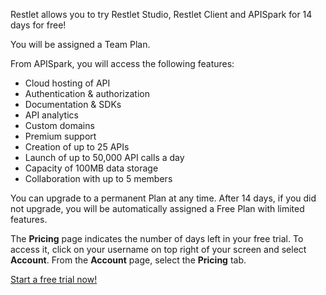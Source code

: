 Restlet allows you to try Restlet Studio, Restlet Client and APISpark for 14 days for free!

You will be assigned a Team Plan.

From APISpark, you will access the following features:

- Cloud hosting of API
- Authentication & authorization
- Documentation & SDKs
- API analytics
- Custom domains
- Premium support
- Creation of up to 25 APIs
- Launch of up to 50,000 API calls a day
- Capacity of 100MB data storage
- Collaboration with up to 5 members

You can upgrade to a permanent Plan at any time. After 14 days, if you did not upgrade, you will be automatically assigned a Free Plan with limited features.

The **Pricing** page indicates the number of days left in your free trial. To access it, click on your username on top right of your screen and select **Account**. From the **Account** page, select the **Pricing** tab.

<a href="https://apispark.restlet.com/start-trial" target="_blank">Start a free trial now!</a>
